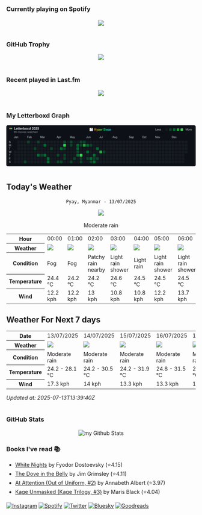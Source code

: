 #
### Currently playing on Spotify 
<p align="center">
  <img align="center" src="https://spotify-github-profile.kittinanx.com/api/view.svg?uid=cdl24hkuj7v7dj6n9l3lyi3j1&cover_image=true&theme=default&show_offline=true&background_color=121212&interchange=true&bar_color_cover=true"/>
</p>

#
### GitHub Trophy 
<p align="center">
  <img src="https://github-profile-trophy.vercel.app/?username=laminthurein1411&theme=juicyfresh&no-bg=true" />
</p>

#
### Recent played in Last.fm
<p align="center">
  <img src="https://lastfm-recently-played.vercel.app/api?user=laminthurein" />
</p>

#
### My Letterboxd Graph
<p align="center">
  <a href="https://letterboxd.com/laminthurein/" target="_blank">
    <picture>
      <source
        media="(prefers-color-scheme: dark)"
        srcset="https://github.com/laminthurein1411/letterboxd-graph/blob/main/images/github-letterboxd-dark.svg"
      />
      <source
        media="(prefers-color-scheme: light)"
        srcset="https://github.com/laminthurein1411/letterboxd-graph/blob/main/images/github-letterboxd-light.svg"
      />
      <img
        alt="Letterboxd contribution graph"
        src="https://github.com/laminthurein1411/letterboxd-graph/blob/main/images/github-letterboxd-dark.svg"
      />
    </picture>
  </a>
</p>

#

## Today's Weather
<div align="center">


`Pyay, Myanmar - 13/07/2025`

<img src="https://cdn.weatherapi.com/weather/64x64/day/302.png"/>

Moderate rain

</div>


<table>
    <tr>
        <th>Hour</th>
        <td>00:00</td><td>01:00</td><td>02:00</td><td>03:00</td><td>04:00</td><td>05:00</td><td>06:00</td><td>07:00</td><td>08:00</td><td>09:00</td><td>10:00</td><td>11:00</td><td>12:00</td><td>13:00</td><td>14:00</td><td>15:00</td><td>16:00</td><td>17:00</td><td>18:00</td><td>19:00</td><td>20:00</td><td>21:00</td><td>22:00</td><td>23:00</td>
    </tr>
    <tr>
        <th>Weather</th>
        <td><img src="https://cdn.weatherapi.com/weather/64x64/night/248.png"></img></td><td><img src="https://cdn.weatherapi.com/weather/64x64/night/248.png"></img></td><td><img src="https://cdn.weatherapi.com/weather/64x64/night/176.png"></img></td><td><img src="https://cdn.weatherapi.com/weather/64x64/night/353.png"></img></td><td><img src="https://cdn.weatherapi.com/weather/64x64/night/296.png"></img></td><td><img src="https://cdn.weatherapi.com/weather/64x64/night/353.png"></img></td><td><img src="https://cdn.weatherapi.com/weather/64x64/day/353.png"></img></td><td><img src="https://cdn.weatherapi.com/weather/64x64/day/353.png"></img></td><td><img src="https://cdn.weatherapi.com/weather/64x64/day/266.png"></img></td><td><img src="https://cdn.weatherapi.com/weather/64x64/day/353.png"></img></td><td><img src="https://cdn.weatherapi.com/weather/64x64/day/266.png"></img></td><td><img src="https://cdn.weatherapi.com/weather/64x64/day/353.png"></img></td><td><img src="https://cdn.weatherapi.com/weather/64x64/day/296.png"></img></td><td><img src="https://cdn.weatherapi.com/weather/64x64/day/293.png"></img></td><td><img src="https://cdn.weatherapi.com/weather/64x64/day/263.png"></img></td><td><img src="https://cdn.weatherapi.com/weather/64x64/day/176.png"></img></td><td><img src="https://cdn.weatherapi.com/weather/64x64/day/263.png"></img></td><td><img src="https://cdn.weatherapi.com/weather/64x64/day/119.png"></img></td><td><img src="https://cdn.weatherapi.com/weather/64x64/day/116.png"></img></td><td><img src="https://cdn.weatherapi.com/weather/64x64/night/143.png"></img></td><td><img src="https://cdn.weatherapi.com/weather/64x64/night/143.png"></img></td><td><img src="https://cdn.weatherapi.com/weather/64x64/night/143.png"></img></td><td><img src="https://cdn.weatherapi.com/weather/64x64/night/143.png"></img></td><td><img src="https://cdn.weatherapi.com/weather/64x64/night/143.png"></img></td>
    </tr>
    <tr>
        <th>Condition</th>
        <td width="200px">Fog</td><td width="200px">Fog</td><td width="200px">Patchy rain nearby</td><td width="200px">Light rain shower</td><td width="200px">Light rain</td><td width="200px">Light rain shower</td><td width="200px">Light rain shower</td><td width="200px">Light rain shower</td><td width="200px">Light drizzle</td><td width="200px">Light rain shower</td><td width="200px">Light drizzle</td><td width="200px">Light rain shower</td><td width="200px">Light rain</td><td width="200px">Patchy light rain</td><td width="200px">Patchy light drizzle</td><td width="200px">Patchy rain nearby</td><td width="200px">Patchy light drizzle</td><td width="200px">Cloudy </td><td width="200px">Partly Cloudy </td><td width="200px">Mist</td><td width="200px">Mist</td><td width="200px">Mist</td><td width="200px">Mist</td><td width="200px">Mist</td>
    </tr>
    <tr>
        <th>Temperature</th>
        <td>24.4 °C</td><td>24.2 °C</td><td>24.2 °C</td><td>24.6 °C</td><td>24.5 °C</td><td>24.5 °C</td><td>24.5 °C</td><td>24.9 °C</td><td>25.5 °C</td><td>26.4 °C</td><td>26.3 °C</td><td>26.1 °C</td><td>26.1 °C</td><td>26.4 °C</td><td>27.7 °C</td><td>28.1 °C</td><td>27.1 °C</td><td>26.7 °C</td><td>25.9 °C</td><td>25.2 °C</td><td>24.9 °C</td><td>24.8 °C</td><td>24.7 °C</td><td>24.6 °C</td>
    </tr>
    <tr>
        <th>Wind</th>
        <td>12.2 kph</td><td>12.2 kph</td><td>13 kph</td><td>10.8 kph</td><td>10.8 kph</td><td>12.2 kph</td><td>13.7 kph</td><td>15.1 kph</td><td>17.3 kph</td><td>17.3 kph</td><td>16.6 kph</td><td>15.8 kph</td><td>13.3 kph</td><td>12.2 kph</td><td>12.2 kph</td><td>11.9 kph</td><td>10.1 kph</td><td>9.4 kph</td><td>9.4 kph</td><td>9 kph</td><td>9 kph</td><td>10.8 kph</td><td>10.8 kph</td><td>10.4 kph</td>
    </tr>
</table>


## Weather For Next 7 days


<table>
    <tr>
        <th>Date</th>
        <td>13/07/2025</td><td>14/07/2025</td><td>15/07/2025</td><td>16/07/2025</td><td>17/07/2025</td><td>18/07/2025</td><td>19/07/2025</td>
    </tr>
    <tr>
        <th>Weather</th>
        <td><img src="https://cdn.weatherapi.com/weather/64x64/day/302.png"/></td><td><img src="https://cdn.weatherapi.com/weather/64x64/day/302.png"/></td><td><img src="https://cdn.weatherapi.com/weather/64x64/day/302.png"/></td><td><img src="https://cdn.weatherapi.com/weather/64x64/day/302.png"/></td><td><img src="https://cdn.weatherapi.com/weather/64x64/day/302.png"/></td><td><img src="https://cdn.weatherapi.com/weather/64x64/day/302.png"/></td><td><img src="https://cdn.weatherapi.com/weather/64x64/day/176.png"/></td>
    </tr>
    <tr>
        <th>Condition</th>
        <td width="200px">Moderate rain</td><td width="200px">Moderate rain</td><td width="200px">Moderate rain</td><td width="200px">Moderate rain</td><td width="200px">Moderate rain</td><td width="200px">Moderate rain</td><td width="200px">Patchy rain nearby</td>
    </tr>
    <tr>
        <th>Temperature</th>
        <td>24.2 -  28.1 °C</td><td>24.2 -  30.5 °C</td><td>24.2 -  31.9 °C</td><td>24.8 -  31.5 °C</td><td>24.4 -  32.2 °C</td><td>24.9 -  29.5 °C</td><td>24.9 -  32.2 °C</td>
    </tr>
    <tr>
        <th>Wind</th>
        <td>17.3 kph</td><td>14 kph</td><td>13.3 kph</td><td>13.3 kph</td><td>15.8 kph</td><td>9.7 kph</td><td>10.4 kph</td>
    </tr>
</table>


*Updated at: 2025-07-13T13:39:40Z*


#
### GitHub Stats
<p align="center">
     <img align="center" src="https://github-readme-stats.vercel.app/api?username=laminthurein1411&include_all_commits=true&count_private=true&show_icons=true&line_height=20&title_color=2B5BBD&icon_color=1124BB&text_color=A1A1A1&bg_color=0,000000,130F40" alt="my Github Stats"/>
</p>

### Books I've read 📚 

- [White Nights](https://www.goodreads.com/review/show/7725841553?utm_medium=api&utm_source=rss) by Fyodor Dostoevsky (⭐️4.15)
- [The Dove in the Belly](https://www.goodreads.com/review/show/7725195500?utm_medium=api&utm_source=rss) by Jim Grimsley (⭐️4.11)
- [At Attention (Out of Uniform, #2)](https://www.goodreads.com/review/show/6697021339?utm_medium=api&utm_source=rss) by Annabeth Albert (⭐️3.97)
- [Kage Unmasked (Kage Trilogy, #3)](https://www.goodreads.com/review/show/6590045029?utm_medium=api&utm_source=rss) by Maris Black (⭐️4.04)



<a href="https://www.instagram.com/kyaw_swar_pyae_wai_shein" target="_blank"><img src="https://img.shields.io/badge/Instagram-%23E4405F.svg?&style=flat-square&logo=instagram&logoColor=white" alt="Instagram"></a>
<a href="https://open.spotify.com/user/cdl24hkuj7v7dj6n9l3lyi3j1" target="_blank"><img src="https://img.shields.io/badge/Spotify-%231ED760.svg?&style=flat-square&logo=spotify&logoColor=white" alt="Spotify"></a>
<a href="https://twitter.com/laminthurein144" target="_blank"><img src="https://img.shields.io/badge/--twitter?label=Twitter&logo=Twitter&logoColor=white" alt="Twitter"></a>
<a href="https://bsky.app/profile/laminthurein144.bsky.social" target="_blank"><img src="https://img.shields.io/badge/Bluesky-0285FF?logo=bluesky&logoColor=fff" alt="Bluesky"></a>
<a href="https://www.goodreads.com/user/show/92063322" target="_blank"><img src="https://img.shields.io/badge/Goodreads-372213?logo=goodreads&logoColor=fff" alt="Goodreads"></a>

